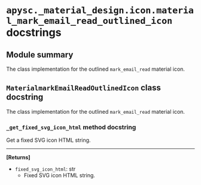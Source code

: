 # `apysc._material_design.icon.material_mark_email_read_outlined_icon` docstrings

## Module summary

The class implementation for the outlined `mark_email_read` material icon.

## `MaterialmarkEmailReadOutlinedIcon` class docstring

The class implementation for the outlined `mark_email_read` material icon.

### `_get_fixed_svg_icon_html` method docstring

Get a fixed SVG icon HTML string.<hr>

**[Returns]**

- `fixed_svg_icon_html`: str
  - Fixed SVG icon HTML string.
